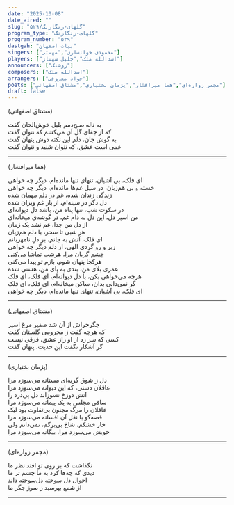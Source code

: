 ```yaml
---
date: "2025-10-08"
date_aired: ""
slug: "گلهای-رنگارنگ/۵۲۹"
program_type: "گلهای-رنگارنگ"
program_number: "۵۲۹"
dastgah: "بیات اصفهان"
singers: ["محمودی خوانساری","مهستی"]
players: ["اسدالله ملک","جلیل شهناز"]
announcers: ["روشنک"]
composers: ["اسدالله ملک"]
arrangers: ["جواد معروفی"]
poets: ["مجمر زواره‌ای","هما میرافشار","پژمان بختیاری","مشتاق اصفهانی"]
draft: false
---
```


(مشتاق اصفهانی)

به ناله‌ صبح‌دمم بلبل خوش‌الحان گفت  
که از جفای گل آن می‌کشم که نتوان گفت  
به گوش جان، دلم این نکته دوش پنهان گفت  
غمی است عشق، که نتوان شنید و نتوان گفت  

---

(هما میرافشار)

ای فلک، بی آشیان، تنهای تنها مانده‌ام، دیگر چه خواهی  
خسته و بی هم‌زبان، در سیل غم‌ها مانده‌ام، دیگر چه خواهی  
زندگی زندان شده، غم در دلم مهمان شده  
دل دگر در سینه‌ام، از بار غم ویران شده  
در سکوت شب، تنها پناه من، باشد دل دیوانه‌ای  
من اسیر دل، این دل به دام غم، در گوشه‌ی میخانه‌‌ای  
از دل من جدا، غم نشد یک زمان  
هر شبی تا سحر، با دلم هم‌زبان  
ای فلک، آتش به جانم، بر دلِ نامهربانم  
زیر و رو گردی الهی، از دلم دیگر چه خواهی  
چشم گریان مرا، هرشب تماشا می‌کنی  
هرکجا پنهان شوم، بازم تو پیدا می‌کنی  
عمری بلای من، بندی به پای من، هستی‌ شده  
هرچه می‌خواهی بکن، با دل دیوانه‌ام، ای فلک، ای فلک  
گر نمی‌دانی بدان، ساکن میخانه‌ام، ای فلک، ای فلک  
ای فلک، بی آشیان، تنهای تنها مانده‌ام، دیگر چه خواهی  

---

(مشتاق اصفهانی)

جگرخراش از آن شد صفیر مرغ اسیر  
که هرچه گفت ز محرومی گلستان گفت  
کسی که سر زد از او راز عشق، فرقی نیست  
گر آشکار نگفت این حدیث، پنهان گفت  

---

(پژمان بختیاری)

دل ز شوق گریه‌ای مستانه می‌سوزد مرا  
عاقلان دستی، که این دیوانه می‌سوزد مرا  
آتش دوزخ نسوزاند دل بی‌درد را  
ساقی مجلس به یک پیمانه می‌سوزد مرا  
عاقلان را مرگ مجنون بی‌تفاوت بود لیک  
قصه‌گو با نقل آن افسانه می‌سوزد مرا  
خار خشکم، شاخ بی‌برگم، نمی‌دانم ولی  
خویش می‌سوزد مرا، بیگانه می‌سوزد مرا  

---

(مجمر زواره‌ای)

نگذاشت که بر روی تو افتد نظر ما  
دیدی که چه‌ها کرد به ما چشم تر ما  
احوال دل سوخته دل‌سوخته داند  
از شمع بپرسید ز سوز جگر ما  

---